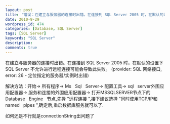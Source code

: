 ```yaml
---
layout: post
title: '错误：在建立与服务器的连接时出错。在连接到 SQL Server 2005 时，在默认的设置下 SQL Server 不允许进行远程连接可能会导致此失败。 (provider: SQL 网络接口, error: 26 - 定位指定的服务器/实例时出错) 解'
date: 2010-9-29
wordpress_id: 474
categories: [Database, SQL Server]
tags: [SQL Server]
keywords: "SQL Server"
description: 
comments: true
---
```

在建立与服务器的连接时出错。在连接到 SQL Server 2005 时，在默认的设置下 SQL Server 不允许进行远程连接可能会导致此失败。 (provider: SQL 网络接口, error: 26 - 定位指定的服务器/实例时出错)

解决方法：开始-> 所有程序-> Ms   Sql   Server-> 配置工具-> sql   server外围应用配置器-> 服务和连接的外围应用配置器-> 打开MSSQLSERVER节点下的Database   Engine   节点,先择 "远程连接 ",接下建议选择 "同时使用TCP/IP和named   pipes ",确定后,重启数据库服务就可以了.

如何还是不行就是connectionString出问题了
